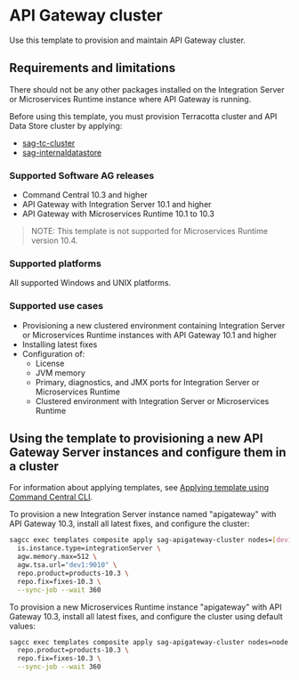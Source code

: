 <!-- Copyright 2013 - 2018 Software AG, Darmstadt, Germany and/or its licensors

   SPDX-License-Identifier: Apache-2.0

    Licensed under the Apache License, Version 2.0 (the "License");

    you may not use this file except in compliance with the License.

    You may obtain a copy of the License at

        http://www.apache.org/licenses/LICENSE-2.0

    Unless required by applicable law or agreed to in writing, software

    distributed under the License is distributed on an "AS IS" BASIS,

     WITHOUT WARRANTIES OR CONDITIONS OF ANY KIND, either express or implied.

     See the License for the specific language governing permissions and

     limitations under the License.                                                  

-->

# API Gateway cluster

Use this template to provision and maintain API Gateway cluster.

## Requirements and limitations

There should not be any other packages installed on the Integration Server or Microservices Runtime instance where API Gateway is running.

Before using this template, you must provision Terracotta cluster and API Data Store cluster by applying:
* [sag-tc-cluster](../sag-tc-cluster/)
* [sag-internaldatastore](../sag-internaldatastore/)

### Supported Software AG releases

* Command Central 10.3 and higher
* API Gateway with Integration Server 10.1 and higher
* API Gateway with Microservices Runtime 10.1 to 10.3
> NOTE: This template is not supported for Microservices Runtime version 10.4.

### Supported platforms

All supported Windows and UNIX platforms.

### Supported use cases

* Provisioning a new clustered environment containing Integration Server or Microservices Runtime instances with API Gateway 10.1 and higher
* Installing latest fixes
* Configuration of:
  * License
  * JVM memory
  * Primary, diagnostics, and JMX ports for Integration Server or Microservices Runtime
  * Clustered environment with Integration Server or Microservices Runtime

## Using the template to provisioning a new API Gateway Server instances and configure them in a cluster

For information about applying templates, see [Applying template using Command Central CLI](https://github.com/SoftwareAG/sagdevops-templates/wiki/Using-default-templates#applying-template-using-command-central-cli).

To provision a new Integration Server instance named "apigateway" with API Gateway 10.3, install all latest fixes, and configure the cluster:

```bash
sagcc exec templates composite apply sag-apigateway-cluster nodes=[dev1,dev2] \
  is.instance.type=integrationServer \
  agw.memory.max=512 \ 
  agw.tsa.url="dev1:9010" \
  repo.product=products-10.3 \
  repo.fix=fixes-10.3 \
  --sync-job --wait 360
```

To provision a new Microservices Runtime instance "apigateway" with API Gateway 10.3, install all latest fixes, and configure the cluster using default values:

```bash
sagcc exec templates composite apply sag-apigateway-cluster nodes=node \
  repo.product=products-10.3 \
  repo.fix=fixes-10.3 \
  --sync-job --wait 360
```
